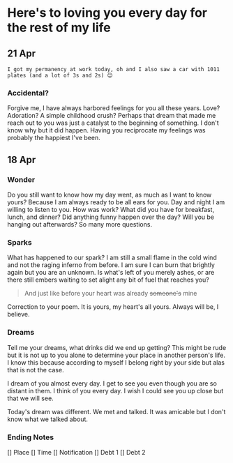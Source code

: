# Here's to loving you every day for the rest of my life

## 21 Apr
`I got my permanency at work today, oh and I also saw a car with 1011 plates (and a lot of 3s and 2s) 😌`

### Accidental?
Forgive me, I have always harbored feelings for you all these years. Love? Adoration? A simple childhood crush? Perhaps that dream that made me reach out to you was just a catalyst to the beginning of something. I don't know why but it did happen. Having you reciprocate my feelings was probably the happiest I've been.

## 18 Apr

### Wonder
Do you still want to know how my day went, as much as I want to know yours? Because I am always ready to be all ears for you. Day and night I am willing to listen to you. How was work? What did you have for breakfast, lunch, and dinner? Did anything funny happen over the day? Will you be hanging out afterwards? So many more questions.

### Sparks
What has happened to our spark? I am still a small flame in the cold wind and not the raging inferno from before. I am sure I can burn that brightly again but you are an unknown. Is what's left of you merely ashes, or are there still embers waiting to set alight any bit of fuel that reaches you?

>And just like before your heart was already ~~someone's~~ mine

Correction to your poem. It is yours, my heart's all yours. Always will be, I believe.

### Dreams
Tell me your dreams, what drinks did we end up getting? This might be rude but it is not up to you alone to determine your place in another person's life. I know this because according to myself I belong right by your side but alas that is not the case.

I dream of you almost every day. I get to see you even though you are so distant in them. I think of you every day. I wish I could see you up close but that we will see.

Today's dream was different. We met and talked. It was amicable but I don't know what we talked about.

### Ending Notes
[] Place
[] Time
[] Notification
[] Debt 1
[] Debt 2